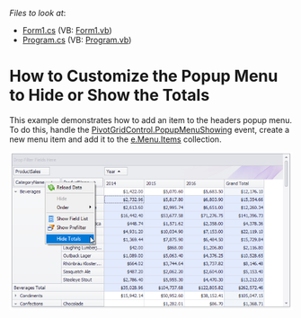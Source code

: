 <!-- default file list -->
*Files to look at*:

* [Form1.cs](./CS/Form1.cs) (VB: [Form1.vb](./VB/Form1.vb))
* [Program.cs](./CS/Program.cs) (VB: [Program.vb](./VB/Program.vb))
<!-- default file list end -->
# How to Customize the Popup Menu to Hide or Show the Totals

This example demonstrates how to add an item to the headers popup menu. To do this, handle the [PivotGridControl.PopupMenuShowing](https://docs.devexpress.com/WindowsForms/DevExpress.XtraPivotGrid.PivotGridControl.PopupMenuShowing) event, create a new menu item and add it to the [e.Menu.Items](https://docs.devexpress.com/WindowsForms/DevExpress.Utils.Menu.DXSubMenuItem.Items) collection.

![screenshot](https://github.com/DevExpress-Examples/how-to-toggle-totals-visibility-at-runtime-e923/blob/18.2.3%2B/images/screenshot.png)





